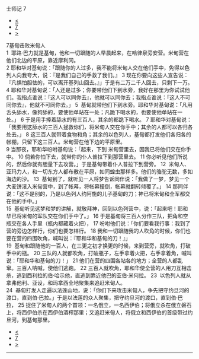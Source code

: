 ﻿





 士师记 7




* [<](bible/JDG06.md)
* [7](bible/JDG.md)
* [>](bible/JDG08.md)



 
7基甸击败米甸人  
1  耶路·巴力就是基甸，他和一切跟随的人早晨起来，在哈律泉旁安营。米甸营在他们北边的平原，靠近摩利冈。  
2 耶和华对基甸说：「跟随你的人过多，我不能将米甸人交在他们手中，免得以色列人向我夸大，说：『是我们自己的手救了我们。』 
3 现在你要向这些人宣告说：『凡惧怕胆怯的，可以离开基列山回去。』」于是有二万二千人回去，只剩下一万。  
4 耶和华对基甸说：「人还是过多；你要带他们下到水旁，我好在那里为你试试他们。我指点谁说：『这人可以同你去』，他就可以同你去；我指点谁说：『这人不可同你去』，他就不可同你去。」 
5  基甸就带他们下到水旁。耶和华对基甸说：「凡用舌头舔水，像狗舔的，要使他单站在一处；凡跪下喝水的，也要使他单站在一处。」 
6 于是用手捧着舔水的有三百人，其余的都跪下喝水。 
7 耶和华对基甸说：「我要用这舔水的三百人拯救你们，将米甸人交在你手中；其余的人都可以各归各处去。」 
8 这三百人就带着食物和角；其余的以色列人，基甸都打发他们各归各的帐棚，只留下这三百人。米甸营在他下边的平原里。  
9 当那夜，耶和华吩咐基甸说：「起来，下到 米甸营里去，因我已将他们交在你手中。 
10 倘若你怕下去，就带你的仆人普拉下到那营里去。 
11 你必听见他们所说的，然后你就有胆量下去攻营。」于是基甸带着仆人普拉下到营旁。 
12  米甸人、亚玛力人，和一切东方人都布散在平原，如同蝗虫那样多。他们的骆驼无数，多如海边的沙。 
13  基甸到了，就听见一人将梦告诉同伴说：「我做了一梦，梦见一个大麦饼滚入米甸营中，到了帐幕，将帐幕撞倒，帐幕就翻转倾覆了。」 
14 那同伴说：「这不是别的，乃是以色列人约阿施的儿子基甸的刀；神已将米甸和全军都交在他的手中。」  
15  基甸听见这梦和梦的讲解，就敬拜神，回到以色列营中，说：「起来吧！耶和华已将米甸的军队交在你们手中了。」 
16 于是基甸将三百人分作三队，把角和空瓶交在各人手里（瓶内都藏着火把）， 
17 吩咐他们说：「你们要看我行事：我到了营的旁边怎样行，你们也要怎样行。 
18 我和一切跟随我的人吹角的时候，你们也要在营的四围吹角，喊叫说：『耶和华和基甸的刀！』」  
19  基甸和跟随他的一百人，在三更之初才换更的时候，来到营旁，就吹角，打破手中的瓶。 
20 三队的人就都吹角，打破瓶子，左手拿着火把，右手拿着角，喊叫说：「耶和华和基甸的刀！」 
21 他们在营的四围各站各的地方；全营的人都乱窜。三百人呐喊，使他们逃跑。 
22 三百人就吹角，耶和华使全营的人用刀互相击杀，逃到西利拉的伯·哈示他，直逃到靠近他巴的亚伯·米何拉。 
23  以色列人就从拿弗他利、亚设，和玛拿西全地聚集来追赶米甸人。  
24  基甸打发人走遍以法莲山地，说：「你们下来攻击米甸人，争先把守约旦河的渡口，直到伯·巴拉。」于是以法莲的众人聚集，把守约旦河的渡口，直到伯·巴拉， 
25 捉住了米甸人的两个首领：一名俄立，一名西伊伯；将俄立杀在俄立磐石上，将西伊伯杀在西伊伯酒榨那里；又追赶米甸人，将俄立和西伊伯的首级带过约旦河，到基甸那里。 
* [<](bible/JDG06.md)
* [7](bible/JDG.md)
* [>](bible/JDG08.md)





---









